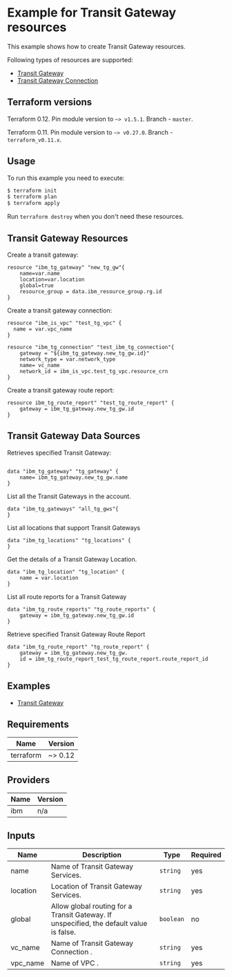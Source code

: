 # Example for Transit Gateway resources

This example shows how to create Transit Gateway resources.

Following types of resources are supported:

* [Transit Gateway](https://cloud.ibm.com/docs/terraform?topic=terraform-tg-resource#tg-gateway-resource)
* [Transit Gateway Connection](https://cloud.ibm.com/docs/terraform?topic=terraform-tg-resource#tg-connection)


## Terraform versions

Terraform 0.12. Pin module version to `~> v1.5.1`. Branch - `master`.

Terraform 0.11. Pin module version to `~> v0.27.0`. Branch - `terraform_v0.11.x`.

## Usage

To run this example you need to execute:

```bash
$ terraform init
$ terraform plan
$ terraform apply
```

Run `terraform destroy` when you don't need these resources.

## Transit Gateway Resources

Create a transit gateway:

```hcl
resource "ibm_tg_gateway" "new_tg_gw"{
	name=var.name
	location=var.location
	global=true
	resource_group = data.ibm_resource_group.rg.id
}  
```

Create a transit gateway connection:

```hcl
resource "ibm_is_vpc" "test_tg_vpc" {
  name = var.vpc_name
}

resource "ibm_tg_connection" "test_ibm_tg_connection"{
	gateway = "${ibm_tg_gateway.new_tg_gw.id}"
	network_type = var.network_type
	name= vc_name
	network_id = ibm_is_vpc.test_tg_vpc.resource_crn
}  
```

Create a transit gateway route report:

```hcl
resource ibm_tg_route_report" "test_tg_route_report" {
	gateway = ibm_tg_gateway.new_tg_gw.id
}
```
## Transit Gateway Data Sources

Retrieves specified Transit Gateway:

```hcl

data "ibm_tg_gateway" "tg_gateway" {
	name= ibm_tg_gateway.new_tg_gw.name
}

```
List all the Transit Gateways in the account.

```hcl
data "ibm_tg_gateways" "all_tg_gws"{
}
```
List all locations that support Transit Gateways
```hcl
data "ibm_tg_locations" "tg_locations" {
}
```
Get the details of a Transit Gateway Location.
```hcl
data "ibm_tg_location" "tg_location" {
	name = var.location
} 
```
List all route reports for a Transit Gateway
```
data "ibm_tg_route_reports" "tg_route_reports" {
	gateway = ibm_tg_gateway.new_tg_gw.id
}
```
Retrieve specified Transit Gateway Route Report
```
data "ibm_tg_route_report" "tg_route_report" {
	gateway = ibm_tg_gateway.new_tg_gw.
	id = ibm_tg_route_report_test_tg_route_report.route_report_id
}
```
## Examples

* [ Transit Gateway](https://github.com/IBM-Cloud/terraform-provider-ibm/tree/master/examples/ibm-transit-gateway)

<!-- BEGINNING OF PRE-COMMIT-TERRAFORM DOCS HOOK -->
## Requirements

| Name | Version |
|------|---------|
| terraform | ~> 0.12 |

## Providers

| Name | Version |
|------|---------|
| ibm | n/a |

## Inputs

| Name | Description | Type | Required |
|------|-------------|------|---------|
| name | Name of Transit Gateway Services. | `string` | yes |
| location |  Location of Transit Gateway Services. | `string` | yes |
| global | Allow global routing for a Transit Gateway. If unspecified, the default value is false. | `boolean` | no |
| vc_name | Name of Transit Gateway Connection . | `string` | yes |
| vpc_name | Name of VPC . | `string` | yes |



<!-- END OF PRE-COMMIT-TERRAFORM DOCS HOOK -->
